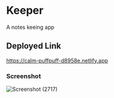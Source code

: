 # Keeper

A notes keeing app

## Deployed Link

https://calm-puffpuff-d8958e.netlify.app

### Screenshot

![Screenshot (2717)](https://user-images.githubusercontent.com/103516250/218711364-be7a8e69-4953-4ff2-a6d4-1708c459e8cf.png)
